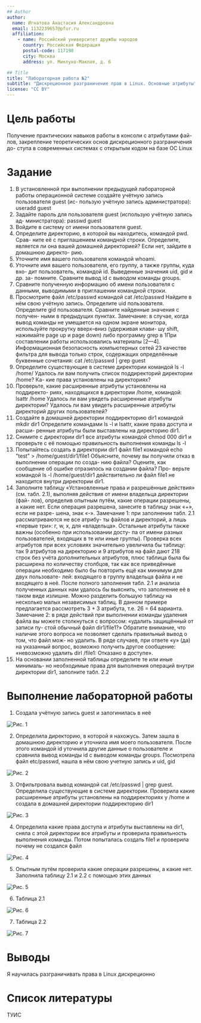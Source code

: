```yaml
---
## Author
author:
  name: Игнатова Анастасия Александровна
  email: 1132239657@pfur.ru
  affiliation:
    - name: Российский университет дружбы народов
      country: Российская Федерация
      postal-code: 117198
      city: Москва
      address: ул. Миклухо-Маклая, д. 6

## Title
title: "Лабораторная работа №2"
subtitle: "Дискреционное разграничение прав в Linux. Основные атрибуты"
license: "CC BY"
---
```


# Цель работы

Получение практических навыков работы в консоли с атрибутами фай-
лов, закрепление теоретических основ дискреционного разграничения до-
ступа в современных системах с открытым кодом на базе ОС Linux

# Задание

1. В установленной при выполнении предыдущей лабораторной работы
операционной системе создайте учётную запись пользователя guest (ис-
пользую учётную запись администратора):
useradd guest
2. Задайте пароль для пользователя guest (использую учётную запись ад-
министратора):
passwd guest
3. Войдите в систему от имени пользователя guest.
4. Определите директорию, в которой вы находитесь, командой pwd. Срав-
ните её с приглашением командной строки. Определите, является ли она
вашей домашней директорией? Если нет, зайдите в домашнюю директо-
рию.
5. Уточните имя вашего пользователя командой whoami.
6. Уточните имя вашего пользователя, его группу, а также группы, куда вхо-
дит пользователь, командой id. Выведенные значения uid, gid и др. за-
помните. Сравните вывод id с выводом команды groups.
7. Сравните полученную информацию об имени пользователя с данными,
выводимыми в приглашении командной строки.
8. Просмотрите файл /etc/passwd командой
cat /etc/passwd
Найдите в нём свою учётную запись. Определите uid пользователя.
Определите gid пользователя. Сравните найденные значения с получен-
ными в предыдущих пунктах.
Замечание: в случае, когда вывод команды не умещается на одном
экране монитора, используйте прокрутку вверх–вниз (удерживая клави-
шу shift, нажимайте page up и page down) либо программу grep в
1При составлении работы использовались материалы [2—4].
Информационная безопасность компьютерных сетей 23
качестве фильтра для вывода только строк, содержащих определённые
буквенные сочетания:
cat /etc/passwd | grep guest
9. Определите существующие в системе директории командой
ls -l /home/
Удалось ли вам получить список поддиректорий директории /home? Ка-
кие права установлены на директориях?
10. Проверьте, какие расширенные атрибуты установлены на поддиректо-
риях, находящихся в директории /home, командой:
lsattr /home
Удалось ли вам увидеть расширенные атрибуты директории?
Удалось ли вам увидеть расширенные атрибуты директорий других
пользователей?
11. Создайте в домашней директории поддиректорию dir1 командой
mkdir dir1
Определите командами ls -l и lsattr, какие права доступа и расши-
ренные атрибуты были выставлены на директорию dir1.
12. Снимите с директории dir1 все атрибуты командой
chmod 000 dir1
и проверьте с её помощью правильность выполнения команды
ls -l
13. Попытайтесь создать в директории dir1 файл file1 командой
echo "test" > /home/guest/dir1/file1
Объясните, почему вы получили отказ в выполнении операции по созда-
нию файла?
Оцените, как сообщение об ошибке отразилось на создании файла? Про-
верьте командой
ls -l /home/guest/dir1
действительно ли файл file1 не находится внутри директории dir1.
14. Заполните таблицу «Установленные права и разрешённые действия»
(см. табл. 2.1), выполняя действия от имени владельца директории (фай-
лов), определив опытным путём, какие операции разрешены, а какие нет.
Если операция разрешена, занесите в таблицу знак «+», если не разре-
шена, знак «-».
Замечание 1: при заполнении табл. 2.1 рассматриваются не все атрибу-
ты файлов и директорий, а лишь «первые три»: г, w, х, для «владельца».
Остальные атрибуты также важны (особенно при использовании досту-
па от имени разных пользователей, входящих в те или иные группы).
Проверка всех атрибутов при всех условиях значительно увеличила бы
таблицу: так 9 атрибутов на директорию и 9 атрибутов на файл дают
218 строк без учёта дополнительных атрибутов, плюс таблица была бы
расширена по количеству столбцов, так как все приведённые операции
необходимо было бы повторить ещё как минимум для двух пользовате-
лей: входящего в группу владельца файла и не входящего в неё.
После полного заполнения табл. 2.1 и анализа полученных данных нам
удалось бы выяснить, что заполнение её в таком виде излишне. Можно разделить большую таблицу на несколько малых независимых таблиц.
В данном примере предлагается рассмотреть 3 + 3 атрибута, т.е. 26 = 64
варианта.
Замечание 2: в ряде действий при выполнении команды удаления файла
вы можете столкнуться с вопросом: «удалить защищённый от записи пу-
стой обычный файл dir1/file1?» Обратите внимание, что наличие этого
вопроса не позволяет сделать правильный вывод о том, что файл мож-
но удалить. В ряде случаев, при ответе «y» (да) на указанный вопрос,
возможно получить другое сообщение: «невозможно удалить dirl /file1:
Отказано в доступе».
15. На основании заполненной таблицы определите те или иные минималь-
но необходимые права для выполнения операций внутри директории
dir1, заполните табл. 2.2


# Выполнение лабораторной работы

1. Создала учётную запись guest и залогинилась в неё

![Рис. 1](image/1.png) 

2. Определила директорию, в которой я нахожусь. Затем зашла в домашнюю директорию и уточнила имя моего пользователя. После этого командой id уточнила другие данные о пользователе и сравнила вывод команды id с выводом команды groups. Посмотрела файл etc/passwd, нашла в нём свою учетную запись и uid, gid

![Рис. 2](image/2.png)

3. Отфильтровала вывод командой cat /etc/passwd | grep guest. Определила существующие в системе директории. Проверила какие расширенные атрибуты установлены на поддиректориях у /home и создала в домашней директории поддиректорию dir1

![Рис. 3](image/3.png)

4. Определила какие права доступа и атрибуты выставлены на dir1, сняла с этой директории все атрибуты и проверила правильность выполнения команды. Потом попыталась создать file1 и проверила почему не создался файл

![Рис. 4](image/4.png)

5. Опытным путём проверила какие операции разрешены, а какие нет. Заполнила таблицу 2.1 и 2.2 с помощью этих данных

![Рис. 5](image/5.png)

6. Таблица 2.1

![Рис. 6](image/6.png)

7. Таблица 2.2

![Рис. 7](image/7.png)

# Выводы

Я научилась разграничивать права в Linux дискреционно

# Список литературы

ТУИС
